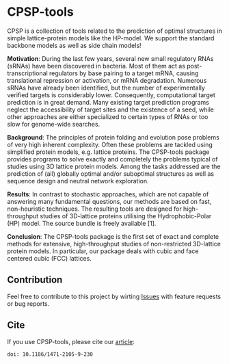 # CPSP-tools

CPSP is a collection of tools related to the prediction of optimal structures in simple lattice-protein models like the HP-model. We support the standard backbone models as well as side chain models! 

**Motivation**: During the last few years, several new small regulatory RNAs (sRNAs) have been discovered in bacteria. Most of them act as post-transcriptional regulators by base pairing to a target mRNA, causing translational repression or activation, or mRNA degradation. Numerous sRNAs have already been identified, but the number of experimentally verified targets is considerably lower. Consequently, computational target prediction is in great demand. Many existing target prediction programs neglect the accessibility of target sites and the existence of a seed, while other approaches are either specialized to certain types of RNAs or too slow for genome-wide searches.

**Background**: The principles of protein folding and evolution pose problems of very high inherent complexity. Often these problems are tackled using simplified protein models, e.g. lattice proteins. The CPSP-tools package provides programs to solve exactly and completely the problems typical of studies using 3D lattice protein models. Among the tasks addressed are the prediction of (all) globally optimal and/or suboptimal structures as well as sequence design and neutral network exploration.

**Results**: In contrast to stochastic approaches, which are not capable of answering many fundamental questions, our methods are based on fast, non-heuristic techniques. The resulting tools are designed for high-throughput studies of 3D-lattice proteins utilising the Hydrophobic-Polar (HP) model. The source bundle is freely available [1].

**Conclusion**: The CPSP-tools package is the first set of exact and complete methods for extensive, high-throughput studies of non-restricted 3D-lattice protein models. In particular, our package deals with cubic and face centered cubic (FCC) lattices.

## Contribution

Feel free to contribute to this project by wirting [Issues](https://github.com/BackofenLab/CPSP-tools/issues) with feature requests or bug reports.

## Cite
If you use CPSP-tools, please cite our [article](http://bmcbioinformatics.biomedcentral.com/articles/10.1186/1471-2105-9-230):
```
doi: 10.1186/1471-2105-9-230
```

